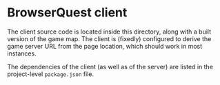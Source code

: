 # BrowserQuest client

The client source code is located inside this directory, along with a built
version of the game map. The client is (fixedly) configured to derive the game
server URL from the page location, which should work in most instances.

The dependencies of the client (as well as of the server) are listed in the
project-level `package.json` file.

